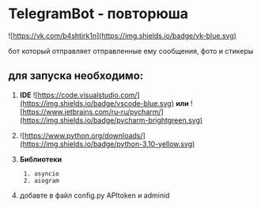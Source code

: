 # TelegramBot - повторюша
![https://vk.com/b4shtirk1n](https://img.shields.io/badge/vk-blue.svg)

бот который отправляет отправленные ему сообщения, фото и стикеры

## для запуска необходимо:
1. **IDE** ![https://code.visualstudio.com/](https://img.shields.io/badge/vscode-blue.svg) **или**
       ![https://www.jetbrains.com/ru-ru/pycharm/](https://img.shields.io/badge/pycharm-brightgreen.svg)
2. ![https://www.python.org/downloads/](https://img.shields.io/badge/python-3.10-yellow.svg)
3. **Библиотеки**

        1. asyncio
        2. aiogram

4. добавте в файл config.py APItoken и adminid

